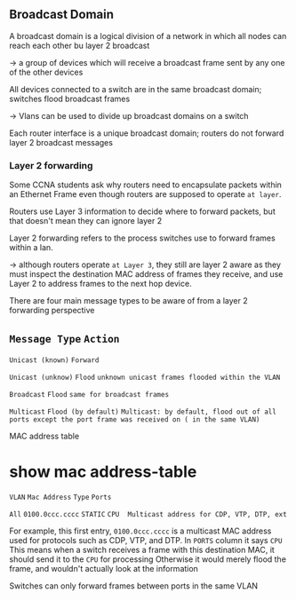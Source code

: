 ## Broadcast Domain

A broadcast domain is a logical division of a network in which all nodes can reach each other bu layer 2 broadcast 

  -> a group of devices which will receive a broadcast frame sent by any one of the other devices 
  
All devices connected to a switch are in the same broadcast domain; switches flood broadcast frames 

  -> Vlans can be used to divide up broadcast domains on a switch

Each router interface is a unique broadcast domain; routers do not forward layer 2 broadcast messages

### Layer 2 forwarding 

Some CCNA students ask why routers need to encapsulate packets within an Ethernet Frame even though routers are supposed to operate `at layer`. 

Routers use Layer 3 information to decide where to forward packets, but that doesn't mean they can ignore layer 2

Layer 2 forwarding refers to the process switches use to forward frames within a lan. 

-> although routers operate `at Layer 3`, they still are layer 2 aware as they must inspect the destination MAC address of frames they receive, and use Layer 2 to address frames to the next hop device. 


There are four main message types to be aware of from a layer 2 forwarding perspective

## `Message Type`        `Action`


`Unicast (known)`     `Forward`

`Unicast (unknow)`    `Flood`       `unknown unicast frames flooded within the VLAN`

`Broadcast`           `Flood`        `same for broadcast frames`

`Multicast`           `Flood (by default)`      `Multicast: by default, flood out of all ports except the port frame was received on ( in the same VLAN)`

MAC address table 

# show mac address-table
 
`VLAN`    `Mac Address`        `Type`      `Ports`
    
`All`      `0100.0ccc.cccc`    `STATIC`     `CPU`    ` `    `Multicast address for CDP, VTP, DTP, ext`

For example, this first entry, `0100.0ccc.cccc` is a multicast MAC address used for protocols such as CDP, VTP, and DTP. In `PORTS` column it says `CPU` This means when a switch receives a frame with this destination MAC, it should send it to the  `CPU` for processing Otherwise it would merely flood the frame, and wouldn't actually look at the information

Switches can only forward frames between ports in the same VLAN
